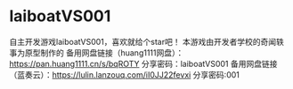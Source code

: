 # laiboatVS001
自主开发游戏laiboatVS001，喜欢就给个star吧！
本游戏由开发者学校的奇闻轶事为原型制作的
备用网盘链接（huang1111网盘）：https://pan.huang1111.cn/s/bqROTY 分享密码：laiboatVS001
备用网盘链接（蓝奏云）：https://lulin.lanzouq.com/iI0JJ22fevxi 分享密码:001

